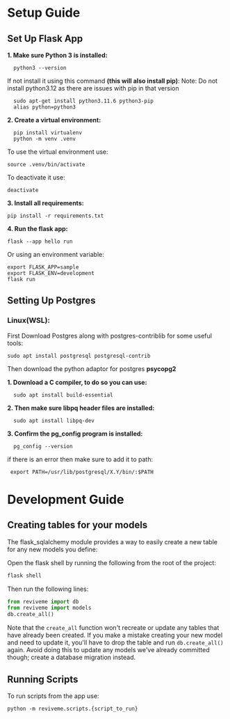 # Setup Guide
## Set Up Flask App 
**1. Make sure Python 3 is installed:**

      python3 --version
      
If not install it using this command **(this will also install pip)**:
      Note: Do not install python3.12 as there are issues with pip in that version
      
      sudo apt-get install python3.11.6 python3-pip
      alias python=python3

**2. Create a virtual environment:**

      pip install virtualenv
      python -m venv .venv
      
To use the virtual environment use:

    source .venv/bin/activate
    
To deactivate it use:

    deactivate
    
**3. Install all requirements:**

    pip install -r requirements.txt
    
**4. Run the flask app:**

    flask --app hello run
Or using an environment variable:

    export FLASK_APP=sample
    export FLASK_ENV=development
    flask run

## Setting Up Postgres
### Linux(WSL):
First Download Postgres along with postgres-contriblib for some useful tools:

    sudo apt install postgresql postgresql-contrib
    
Then download the python adaptor for postgres **psycopg2**

**1.  Download a C compiler, to do so you can use:**

      sudo apt install build-essential
      
**2.  Then make sure **libpq** header files are installed:**

      sudo apt install libpq-dev
**3.  Confirm the **pg_config** program is installed:**

      pg_config --version
      
if there is an error then make sure to add it to path:

     export PATH=/usr/lib/postgresql/X.Y/bin/:$PATH

# Development Guide
## Creating tables for your models
The flask_sqlalchemy module provides a way to easily create a new table for any new models you define:

Open the flask shell by running the following from the root of the project:
```sh
flask shell
```

Then run the following lines:
```py
from reviveme import db
from reviveme import models
db.create_all()
```

Note that the `create_all` function won't recreate or update any tables that have already been created. If you make a mistake creating your new model and need to update it, you'll have to drop the table and run `db.create_all()` again. Avoid doing this to update any models we've already committed though; create a database migration instead.

## Running Scripts

To run scripts from the app use:
```
python -m reviveme.scripts.{script_to_run}
```
